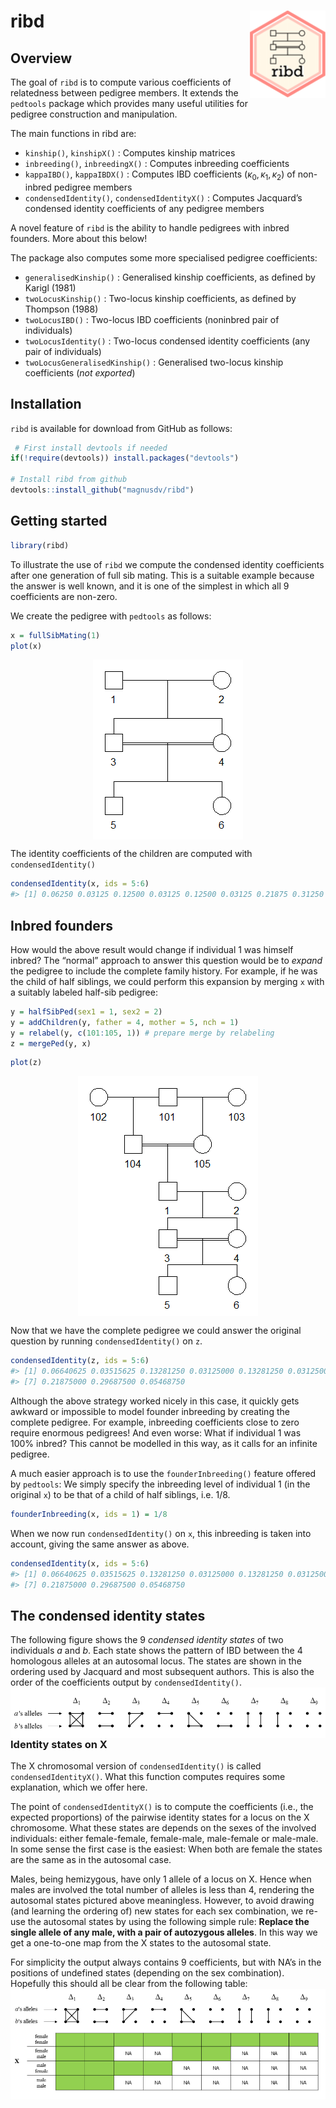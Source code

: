 <!-- README.md is generated from README.Rmd. Please edit that file -->

ribd <img src="man/figures/logo.png" align="right" height=140/>
===============================================================

Overview
--------

The goal of `ribd` is to compute various coefficients of relatedness
between pedigree members. It extends the `pedtools` package which
provides many useful utilities for pedigree construction and
manipulation.

The main functions in ribd are:

-   `kinship()`, `kinshipX()` : Computes kinship matrices
-   `inbreeding()`, `inbreedingX()` : Computes inbreeding coefficients
-   `kappaIBD()`, `kappaIBDX()` : Computes IBD coefficients
    (*κ*<sub>0</sub>, *κ*<sub>1</sub>, *κ*<sub>2</sub>) of non-inbred
    pedigree members
-   `condensedIdentity()`, `condensedIdentityX()` : Computes Jacquard’s
    condensed identity coefficients of any pedigree members

A novel feature of `ribd` is the ability to handle pedigrees with inbred
founders. More about this below!

The package also computes some more specialised pedigree coefficients:

-   `generalisedKinship()` : Generalised kinship coefficients, as
    defined by Karigl (1981)
-   `twoLocusKinship()` : Two-locus kinship coefficients, as defined by
    Thompson (1988)
-   `twoLocusIBD()` : Two-locus IBD coefficients (noninbred pair of
    individuals)
-   `twoLocusIdentity()` : Two-locus condensed identity coefficients
    (any pair of individuals)
-   `twoLocusGeneralisedKinship()` : Generalised two-locus kinship
    coefficients (*not exported*)

Installation
------------

`ribd` is available for download from GitHub as follows:

``` r
 # First install devtools if needed
if(!require(devtools)) install.packages("devtools")

# Install ribd from github
devtools::install_github("magnusdv/ribd")
```

Getting started
---------------

``` r
library(ribd)
```

To illustrate the use of `ribd` we compute the condensed identity
coefficients after one generation of full sib mating. This is a suitable
example because the answer is well known, and it is one of the simplest
in which all 9 coefficients are non-zero.

We create the pedigree with `pedtools` as follows:

``` r
x = fullSibMating(1)
plot(x)
```

<img src="man/figures/README-sibs-1.png" style="display: block; margin: auto;" />

The identity coefficients of the children are computed with
`condensedIdentity()`

``` r
condensedIdentity(x, ids = 5:6)
#> [1] 0.06250 0.03125 0.12500 0.03125 0.12500 0.03125 0.21875 0.31250 0.06250
```

Inbred founders
---------------

How would the above result would change if individual 1 was himself
inbred? The “normal” approach to answer this question would be to
*expand* the pedigree to include the complete family history. For
example, if he was the child of half siblings, we could perform this
expansion by merging `x` with a suitably labeled half-sib pedigree:

``` r
y = halfSibPed(sex1 = 1, sex2 = 2)
y = addChildren(y, father = 4, mother = 5, nch = 1)
y = relabel(y, c(101:105, 1)) # prepare merge by relabeling
z = mergePed(y, x)
```

``` r
plot(z)
```

<img src="man/figures/README-sibs-extended-1.png" style="display: block; margin: auto;" />

Now that we have the complete pedigree we could answer the original
question by running `condensedIdentity()` on `z`.

``` r
condensedIdentity(z, ids = 5:6)
#> [1] 0.06640625 0.03515625 0.13281250 0.03125000 0.13281250 0.03125000
#> [7] 0.21875000 0.29687500 0.05468750
```

Although the above strategy worked nicely in this case, it quickly gets
awkward or impossible to model founder inbreeding by creating the
complete pedigree. For example, inbreeding coefficients close to zero
require enormous pedigrees! And even worse: What if individual 1 was
100% inbred? This cannot be modelled in this way, as it calls for an
infinite pedigree.

A much easier approach is to use the `founderInbreeding()` feature
offered by `pedtools`: We simply specify the inbreeding level of
individual 1 (in the original `x`) to be that of a child of half
siblings, i.e. 1/8.

``` r
founderInbreeding(x, ids = 1) = 1/8
```

When we now run `condensedIdentity()` on `x`, this inbreeding is taken
into account, giving the same answer as above.

``` r
condensedIdentity(x, ids = 5:6)
#> [1] 0.06640625 0.03515625 0.13281250 0.03125000 0.13281250 0.03125000
#> [7] 0.21875000 0.29687500 0.05468750
```

The condensed identity states
-----------------------------

The following figure shows the 9 *condensed identity states* of two
individuals *a* and *b*. Each state shows the pattern of IBD between the
4 homologous alleles at an autosomal locus. The states are shown in the
ordering used by Jacquard and most subsequent authors. This is also the
order of the coefficients output by `condensedIdentity()`.
<img src="man/figures/jacquardStates.png" align="left">

### Identity states on X

The X chromosomal version of `condensedIdentity()` is called
`condensedIdentityX()`. What this function computes requires some
explanation, which we offer here.

The point of `condensedIdentityX()` is to compute the coefficients
(i.e., the expected proportions) of the pairwise identity states for a
locus on the X chromosome. What these states are depends on the sexes of
the involved individuals: either female-female, female-male, male-female
or male-male. In some sense the first case is the easiest: When both are
female the states are the same as in the autosomal case.

Males, being hemizygous, have only 1 allele of a locus on X. Hence when
males are involved the total number of alleles is less than 4, rendering
the autosomal states pictured above meaningless. However, to avoid
drawing (and learning the ordering of) new states for each sex
combination, we re-use the autosomal states by using the following
simple rule: **Replace the single allele of any male, with a pair of
autozygous alleles**. In this way we get a one-to-one map from the X
states to the autosomal state.

For simplicity the output always contains 9 coefficients, but with NA’s
in the positions of undefined states (depending on the sex combination).
Hopefully this should all be clear from the following table:
<img src="man/figures/jacquardStatesX.png" align="left">
